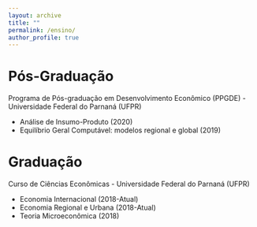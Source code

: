 ```yaml
---
layout: archive
title: ""
permalink: /ensino/
author_profile: true
---
```


# Pós-Graduação
Programa de Pós-graduação em Desenvolvimento Econômico (PPGDE) - Universidade Federal do Parnaná (UFPR)

- Análise de Insumo-Produto (2020)
- Equilíbrio Geral Computável: modelos regional e global (2019)

# Graduação
Curso de Ciências Econômicas - Universidade Federal do Parnaná (UFPR)

- Economia Internacional (2018-Atual)
- Economia Regional e Urbana (2018-Atual)
- Teoria Microeconômica (2018)
  
